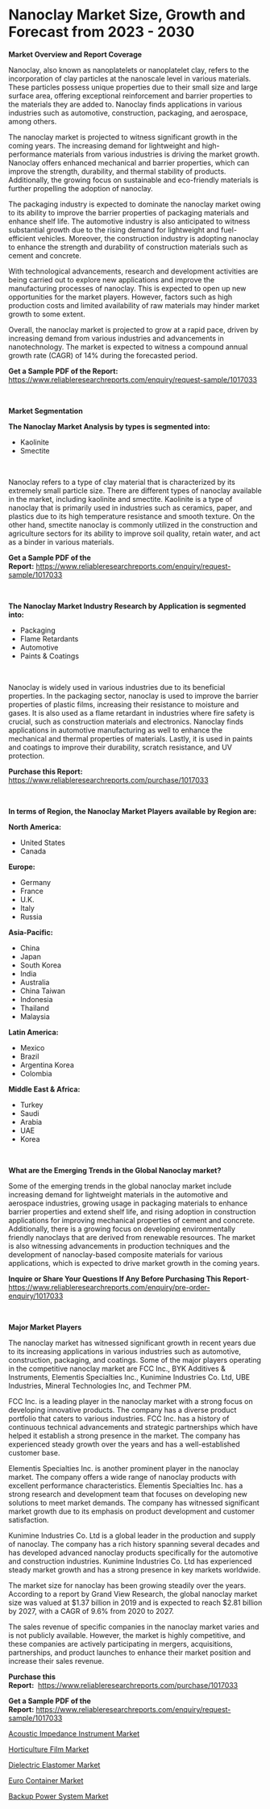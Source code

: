 <p><h1>Nanoclay Market Size, Growth and Forecast from 2023 - 2030</h1></p><p><strong>Market Overview and Report Coverage</strong></p>
<p><p>Nanoclay, also known as nanoplatelets or nanoplatelet clay, refers to the incorporation of clay particles at the nanoscale level in various materials. These particles possess unique properties due to their small size and large surface area, offering exceptional reinforcement and barrier properties to the materials they are added to. Nanoclay finds applications in various industries such as automotive, construction, packaging, and aerospace, among others.</p><p>The nanoclay market is projected to witness significant growth in the coming years. The increasing demand for lightweight and high-performance materials from various industries is driving the market growth. Nanoclay offers enhanced mechanical and barrier properties, which can improve the strength, durability, and thermal stability of products. Additionally, the growing focus on sustainable and eco-friendly materials is further propelling the adoption of nanoclay.</p><p>The packaging industry is expected to dominate the nanoclay market owing to its ability to improve the barrier properties of packaging materials and enhance shelf life. The automotive industry is also anticipated to witness substantial growth due to the rising demand for lightweight and fuel-efficient vehicles. Moreover, the construction industry is adopting nanoclay to enhance the strength and durability of construction materials such as cement and concrete.</p><p>With technological advancements, research and development activities are being carried out to explore new applications and improve the manufacturing processes of nanoclay. This is expected to open up new opportunities for the market players. However, factors such as high production costs and limited availability of raw materials may hinder market growth to some extent.</p><p>Overall, the nanoclay market is projected to grow at a rapid pace, driven by increasing demand from various industries and advancements in nanotechnology. The market is expected to witness a compound annual growth rate (CAGR) of 14% during the forecasted period.</p></p>
<p><strong>Get a Sample PDF of the Report:</strong> <a href="https://www.reliableresearchreports.com/enquiry/request-sample/1017033">https://www.reliableresearchreports.com/enquiry/request-sample/1017033</a></p>
<p>&nbsp;</p>
<p><strong>Market Segmentation</strong></p>
<p><strong>The Nanoclay Market Analysis by types is segmented into:</strong></p>
<p><ul><li>Kaolinite</li><li>Smectite</li></ul></p>
<p>&nbsp;</p>
<p><p>Nanoclay refers to a type of clay material that is characterized by its extremely small particle size. There are different types of nanoclay available in the market, including kaolinite and smectite. Kaolinite is a type of nanoclay that is primarily used in industries such as ceramics, paper, and plastics due to its high temperature resistance and smooth texture. On the other hand, smectite nanoclay is commonly utilized in the construction and agriculture sectors for its ability to improve soil quality, retain water, and act as a binder in various materials.</p></p>
<p><strong>Get a Sample PDF of the Report:</strong>&nbsp;<a href="https://www.reliableresearchreports.com/enquiry/request-sample/1017033">https://www.reliableresearchreports.com/enquiry/request-sample/1017033</a></p>
<p>&nbsp;</p>
<p><strong>The Nanoclay Market Industry Research by Application is segmented into:</strong></p>
<p><ul><li>Packaging</li><li>Flame Retardants</li><li>Automotive</li><li>Paints & Coatings</li></ul></p>
<p>&nbsp;</p>
<p><p>Nanoclay is widely used in various industries due to its beneficial properties. In the packaging sector, nanoclay is used to improve the barrier properties of plastic films, increasing their resistance to moisture and gases. It is also used as a flame retardant in industries where fire safety is crucial, such as construction materials and electronics. Nanoclay finds applications in automotive manufacturing as well to enhance the mechanical and thermal properties of materials. Lastly, it is used in paints and coatings to improve their durability, scratch resistance, and UV protection.</p></p>
<p><strong>Purchase this Report:</strong>&nbsp; <a href="https://www.reliableresearchreports.com/purchase/1017033">https://www.reliableresearchreports.com/purchase/1017033</a></p>
<p>&nbsp;</p>
<p><strong>In terms of Region, the Nanoclay Market Players available by Region are:</strong></p>
<p>
    <p> <strong> North America: </strong>
        <ul>
            <li>United States</li>
            <li>Canada</li>
        </ul>
        </p> 
    <p> <strong> Europe: </strong>
        <ul>
            <li>Germany</li>
            <li>France</li>
            <li>U.K.</li>
            <li>Italy</li>
            <li>Russia</li>
        </ul>
        </p> 
    <p> <strong> Asia-Pacific: </strong>
        <ul>
            <li>China</li>
            <li>Japan</li>
            <li>South Korea</li>
            <li>India</li>
            <li>Australia</li>
            <li>China Taiwan</li>
            <li>Indonesia</li>
            <li>Thailand</li>
            <li>Malaysia</li>
        </ul>
        </p> 
    <p> <strong> Latin America: </strong>
        <ul>
            <li>Mexico</li>
            <li>Brazil</li>
            <li>Argentina Korea</li>
            <li>Colombia</li>
        </ul>
        </p> 
    <p> <strong> Middle East & Africa: </strong>
        <ul>
            <li>Turkey</li>
            <li>Saudi</li>
            <li>Arabia</li>
            <li>UAE</li>
            <li>Korea</li>
        </ul>
    </p>
    </p>
<p>&nbsp;</p>
<p><strong>What are the Emerging Trends in the Global Nanoclay market?</strong></p>
<p><p>Some of the emerging trends in the global nanoclay market include increasing demand for lightweight materials in the automotive and aerospace industries, growing usage in packaging materials to enhance barrier properties and extend shelf life, and rising adoption in construction applications for improving mechanical properties of cement and concrete. Additionally, there is a growing focus on developing environmentally friendly nanoclays that are derived from renewable resources. The market is also witnessing advancements in production techniques and the development of nanoclay-based composite materials for various applications, which is expected to drive market growth in the coming years.</p></p>
<p><strong>Inquire or Share Your Questions If Any Before Purchasing This Report</strong>- <a href="https://www.reliableresearchreports.com/enquiry/pre-order-enquiry/1017033">https://www.reliableresearchreports.com/enquiry/pre-order-enquiry/1017033</a></p>
<p>&nbsp;</p>
<p><strong>Major Market Players</strong></p>
<p><p>The nanoclay market has witnessed significant growth in recent years due to its increasing applications in various industries such as automotive, construction, packaging, and coatings. Some of the major players operating in the competitive nanoclay market are FCC Inc., BYK Additives & Instruments, Elementis Specialties Inc., Kunimine Industries Co. Ltd, UBE Industries, Mineral Technologies Inc, and Techmer PM. </p><p>FCC Inc. is a leading player in the nanoclay market with a strong focus on developing innovative products. The company has a diverse product portfolio that caters to various industries. FCC Inc. has a history of continuous technical advancements and strategic partnerships which have helped it establish a strong presence in the market. The company has experienced steady growth over the years and has a well-established customer base. </p><p>Elementis Specialties Inc. is another prominent player in the nanoclay market. The company offers a wide range of nanoclay products with excellent performance characteristics. Elementis Specialties Inc. has a strong research and development team that focuses on developing new solutions to meet market demands. The company has witnessed significant market growth due to its emphasis on product development and customer satisfaction.</p><p>Kunimine Industries Co. Ltd is a global leader in the production and supply of nanoclay. The company has a rich history spanning several decades and has developed advanced nanoclay products specifically for the automotive and construction industries. Kunimine Industries Co. Ltd has experienced steady market growth and has a strong presence in key markets worldwide.</p><p>The market size for nanoclay has been growing steadily over the years. According to a report by Grand View Research, the global nanoclay market size was valued at $1.37 billion in 2019 and is expected to reach $2.81 billion by 2027, with a CAGR of 9.6% from 2020 to 2027.</p><p>The sales revenue of specific companies in the nanoclay market varies and is not publicly available. However, the market is highly competitive, and these companies are actively participating in mergers, acquisitions, partnerships, and product launches to enhance their market position and increase their sales revenue.</p></p>
<p><strong>Purchase this Report:</strong>&nbsp;&nbsp;<a href="https://www.reliableresearchreports.com/purchase/1017033">https://www.reliableresearchreports.com/purchase/1017033</a></p>
<p></p>
<p><strong>Get a Sample PDF of the Report:</strong>&nbsp;<a href="https://www.reliableresearchreports.com/enquiry/request-sample/1017033">https://www.reliableresearchreports.com/enquiry/request-sample/1017033</a></p>
<p><p><a href="https://www.reportprime.com/acoustic-impedance-instrument-r9333">Acoustic Impedance Instrument Market</a></p><p><a href="https://www.linkedin.com/pulse/horticulture-film-market-research-report-unlocks-analysis-vn9hc/">Horticulture Film Market</a></p><p><a href="https://github.com/PeterParrish5/Market-Research-Report-List-1/blob/main/dielectric-elastomer-market.md">Dielectric Elastomer Market</a></p><p><a href="https://www.linkedin.com/pulse/euro-container-market-insights-players-forecast-till-ampte/">Euro Container Market</a></p><p><a href="https://medium.com/@siennaferry2023/backup-power-system-market-size-growth-forecast-2023-2030-a34259e640ca">Backup Power System Market</a></p></p>